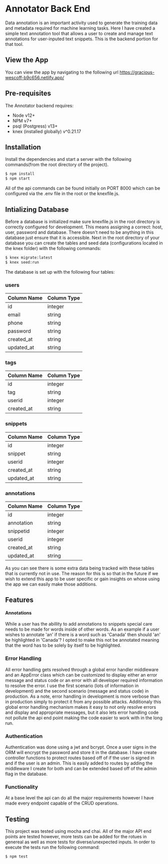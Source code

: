 # Annotator Back End
Data annotation is an important activity used to generate the training data and metadata required for machine learning tasks.  Here I have created a simple text annotation tool that allows a user to create and manage text annotations for user-inputed text snippets. This is the backend portion for that tool.

## View the App
You can view the app by navigating to the following url https://gracious-wescoff-b9c656.netlify.app/

## Pre-requisites
The Annotator backend requires:
* Node v12+
* NPM v7+
* psql (Postgress) v13+
* knex (installed globally) v^0.21.17

## Installation
Install the dependencies and start a server with the following commands(from the root directory of the project).
```sh
$ npm install 
$ npm start
```
All of the api commands can be found initially on PORT 8000 which can be configured via the .env file in the root or the knexfile.js.


## Intializing Database

Before a database is initialized make sure knexfile.js in the root directory is correctly configured for development.  This means assigning a correct: host, user, password and database.  There doesn't need to be anything in this database just ensure that it is accessible.  Next in the root directory of your database you can create the tables and seed data (configurations located in the knex folder) with the following commands:
```sh
$ knex migrate:latest
$ knex seed:run
```

The database is set up with the following four tables:

### users

| Column Name   | Column Type   |
| ------------- | ------------- |
| id            | integer       |
| email         | string        |
| phone         | string        |
| password      | string        |
| created_at    | string        |
| updated_at    | string        |

### tags

| Column Name   | Column Type   |
| ------------- | ------------- |
| id            | integer       |
| tag           | string        |
| userid        | integer       |
| created_at    | string        |

### snippets

| Column Name   | Column Type   |
| ------------- | ------------- |
| id            | integer       |
| snippet       | string        |
| userid        | integer       |
| created_at    | string        |
| updated_at    | string        |


### annotations

| Column Name   | Column Type   |
| ------------- | ------------- |
| id            | integer       |
| annotation    | string        |
| snippetid     | integer       |
| userid        | integer       |
| created_at    | string        |
| updated_at    | string        |

As you can see there is some extra data being tracked with these tables that is currently not in use.  The reason for this is so that in the future if we wish to extend this app to be user specific or gain insights on whose using the app we can easily make those additions.

## Features

#### Annotations
While a user has the abillity to add annotations to snippets special care needs to be made for words inside of other words.  As an example if a user wishes to annotate 'an' if there is a word such as 'Canada' then should 'an' be highlighted in 'Canada'?  I opted to make this not be annotated meaning that the word has to be solely by itself to be highlighted.

### Error Handling
All error handling gets resolved through a global error handler middleware and an AppError class which can be customized to display either an error message and status code or an error with all developer required information to resolve the error.  I use the first scenario (lots of information in development) and the second scenario (message and status code) in production.  As a note, error handling in development is more verbose than in production simply to protect it from any possible attacks. Additionaly this global error handling mechanism makes it easy to not only resolve errors and display and appropriate messages, but it also lets error handling code not pollute the api end point making the code easier to work with in the long run.

### Authentication
Authentication was done using a jwt and bcrypt.  Once a user signs in the ORM will encrypt the password and store it in the database.  I have create controller functions to protect routes based off of if the user is signed in and if the user is an admin.  This is easily added to routes by adding the middleware I create for both and can be extended based off of the admin flag in the database.

### Functionality
At a base level the api can do all the major requirements however I have made every endpoint capable of the CRUD operations.


## Testing
This project was tested using mocha and chai. All of the major API end points are tested however, more tests can be added for the rotues in genereal as well as more tests for diverse/unexpected inputs.  In order to execute the tests run the following command:
```sh
$ npm test
```
